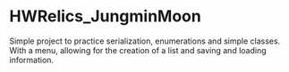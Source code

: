 # HWRelics_JungminMoon

Simple project to practice serialization, enumerations and simple classes. With a menu, allowing for the creation of a list and saving and loading information. 
